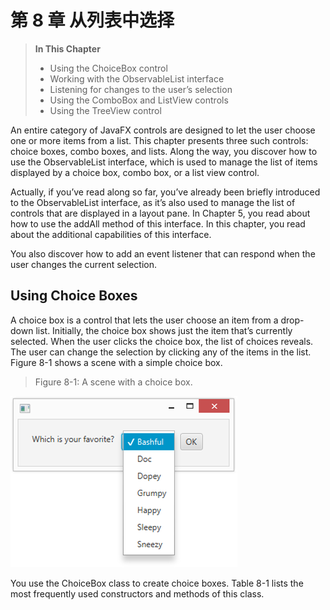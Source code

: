 # 第 8 章 从列表中选择

> **In This Chapter**
>
> - Using the ChoiceBox control 
> - Working with the ObservableList interface
> - Listening for changes to the user’s selection 
> - Using the ComboBox and ListView controls
> - Using the TreeView control

An entire category of JavaFX controls are designed to let the user choose one or more items from a list. This chapter presents three such controls: choice boxes, combo boxes, and lists. Along the way, you discover how to use the ObservableList interface, which is used to manage the list of items displayed by a choice box, combo box, or a list view control.

Actually, if you’ve read along so far, you’ve already been briefly introduced to the ObservableList interface, as it’s also used to manage the list of controls that are displayed in a layout pane. In Chapter 5, you read about how to use the addAll method of this interface. In this chapter, you read about the additional capabilities of this interface.

You also discover how to add an event listener that can respond when the user changes the current selection.

## Using Choice Boxes

A choice box is a control that lets the user choose an item from a drop-down list. Initially, the choice box shows just the item that’s currently selected. When the user clicks the choice box, the list of choices reveals. The user can change the selection by clicking any of the items in the list. Figure 8-1 shows a scene with a simple choice box.

> Figure 8-1: A scene with a choice box.

![Figure 8-1](./assets/Figure-8-1.png)

You use the ChoiceBox class to create choice boxes. Table 8-1 lists the most frequently used constructors and methods of this class.

